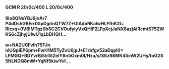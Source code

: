 #### GCM R 20/0c/400 L 20/0c/400
**9lo8QNsYBJ6jnAr7**<br/>**P4dDshGBErr05pDjptnQTW7Z+UlAdbRKalwHLFfhK2I=**<br/>**RIcxq+0VBIMTgz0bSC2CVOufyiyVxQHlP2LFpXcjJaNX8azjAiRcmtS75ZWKS6cZjhyjUIwU1qLbDHQH...**<br/><br/>
**w+NA2UGFvIh7SFJn**<br/>**nIUGpiEP6pm+FwH1M5TyZvU6jpJ+E1rbfgv52aDqpI0=**<br/>**LFMGQ+BDYvrBi5trSt2eIY8n5Oxm0I/Hza/s/S6z98MK45inW2UHy/toG2S5NLNGQ8mW+YqNf5kiwYef...**